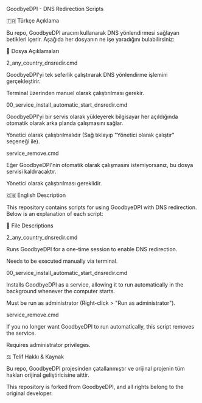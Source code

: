 GoodbyeDPI - DNS Redirection Scripts

🇹🇷 Türkçe Açıklama

Bu repo, GoodbyeDPI aracını kullanarak DNS yönlendirmesi sağlayan betikleri içerir. Aşağıda her dosyanın ne işe yaradığını bulabilirsiniz:

📂 Dosya Açıklamaları

2_any_country_dnsredir.cmd

GoodbyeDPI'yi tek seferlik çalıştırarak DNS yönlendirme işlemini gerçekleştirir.

Terminal üzerinden manuel olarak çalıştırılması gerekir.

00_service_install_automatic_start_dnsredir.cmd

GoodbyeDPI'yi bir servis olarak yükleyerek bilgisayar her açıldığında otomatik olarak arka planda çalışmasını sağlar.

Yönetici olarak çalıştırılmalıdır (Sağ tıklayıp "Yönetici olarak çalıştır" seçeneği ile).

service_remove.cmd

Eğer GoodbyeDPI'nin otomatik olarak çalışmasını istemiyorsanız, bu dosya servisi kaldıracaktır.

Yönetici olarak çalıştırılması gereklidir.

🇬🇧 English Description

This repository contains scripts for using GoodbyeDPI with DNS redirection. Below is an explanation of each script:

📂 File Descriptions

2_any_country_dnsredir.cmd

Runs GoodbyeDPI for a one-time session to enable DNS redirection.

Needs to be executed manually via terminal.

00_service_install_automatic_start_dnsredir.cmd

Installs GoodbyeDPI as a service, allowing it to run automatically in the background whenever the computer starts.

Must be run as administrator (Right-click > "Run as administrator").

service_remove.cmd

If you no longer want GoodbyeDPI to run automatically, this script removes the service.

Requires administrator privileges.

⚖️ Telif Hakkı & Kaynak

Bu repo, GoodbyeDPI projesinden çatallanmıştır ve orijinal projenin tüm hakları orijinal geliştiricisine aittir.

This repository is forked from GoodbyeDPI, and all rights belong to the original developer.
